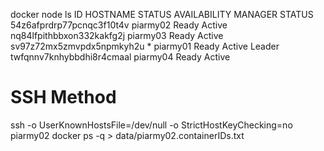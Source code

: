 docker node ls
ID                            HOSTNAME            STATUS              AVAILABILITY        MANAGER STATUS
54z6afprdrp77pcnqc3f10t4v     piarmy02            Ready               Active              
nq84lfpithbbxon332kakfg2j     piarmy03            Ready               Active              
sv97z72mx5zmvpdx5npmkyh2u *   piarmy01            Ready               Active              Leader
twfqnnv7knhybbdhi8r4cmaal     piarmy04            Ready               Active     

# SSH Method
ssh -o UserKnownHostsFile=/dev/null -o StrictHostKeyChecking=no piarmy02 docker ps -q > data/piarmy02.containerIDs.txt